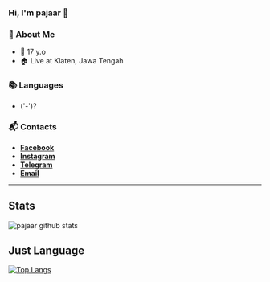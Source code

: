### Hi, I'm pajaar 👋

### 👤 About Me
* 🤷‍ 17 y.o
* 🏠 Live at Klaten, Jawa Tengah

### 📚 Languages
* ('-')?

### 📬 Contacts
* [**Facebook**](https://www.facebook.com/pajaar.haxor)
* [**Instagram**](https://www.instagram.com/pajaar1337)
* [**Telegram**](https://t.me/pjr.666)
* [**Email**](mailto:pjr@hax.or.id)
___
## **Stats**
![pajaar github stats](https://github-readme-stats.vercel.app/api?username=pajaar&show_icons=true&title_color=000&icon_color=79ff97&text_color=000)

## **Just Language**
[![Top Langs](https://github-readme-stats.vercel.app/api/top-langs/?username=pajaar)](https://github.com/pajaar/)
